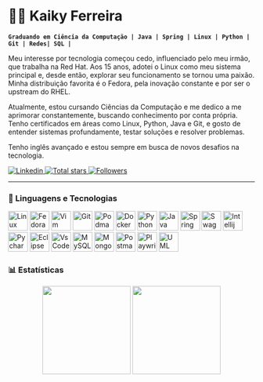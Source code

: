 # 👨‍💻 Kaiky Ferreira

**`Graduando em Ciência da Computação | Java | Spring | Linux | Python | Git | Redes| SQL |`**

Meu interesse por tecnologia começou cedo, influenciado pelo meu irmão, que trabalha na Red Hat. Aos 15 anos, adotei o Linux como meu sistema principal e, desde então, explorar seu funcionamento se tornou uma paixão. Minha distribuição favorita é o Fedora, pela inovação constante e por ser o upstream do RHEL.

Atualmente, estou cursando Ciências da Computação e me dedico a me aprimorar constantemente, buscando conhecimento por conta própria. Tenho certificados em áreas como Linux, Python, Java e Git, e gosto de entender sistemas profundamente, testar soluções e resolver problemas.

Tenho inglês avançado e estou sempre em busca de novos desafios na tecnologia. 

<p align="left">
    <a href="https://www.linkedin.com/in/ksferreira35/">
        <img 
            alt="Linkedin" 
            title="Account Linkedin" 
            src="https://custom-icon-badges.demolab.com/badge/-Linkedin-blue?style=for-the-badge&logo=linke&logoColor=white"
        />
    </a> 
    <a href="https://github.com/ksferreira35?tab=repositories&sort=stargazers">
        <img 
            alt="Total stars" 
            title="Total stars on GitHub" 
            src="https://custom-icon-badges.demolab.com/github/stars/ksferreira35?color=55960c&style=for-the-badge&labelColor=488207&logo=star&label=Stars&random=123234"
        />
    </a>
    <a href="https://github.com/ksferreira35?tab=followers">
        <img 
            alt="Followers" 
            title="Followers on GitHub" 
            src="https://custom-icon-badges.demolab.com/github/followers/ksferreira35?color=236ad3&labelColor=1155ba&style=for-the-badge&logo=github&label=Followers&logoColor=white&random=123232"
        />
    </a>
</p>

---

### 🤖 Linguagens e Tecnologias

<div align="left">
    <!-- Sistema operacional e terminal -->
    <img 
        alt="Linux" 
        title="Linux" 
        width="40px"
        src="https://cdn.jsdelivr.net/gh/devicons/devicon@latest/icons/linux/linux-original.svg"
        />
    <img 
        alt="Fedora" 
        title="Fedora" 
        width="40px" 
        src="https://cdn.jsdelivr.net/gh/devicons/devicon@latest/icons/fedora/fedora-plain.svg"
        />
    <img 
        alt="Vim" 
        title="Vim" 
        width="40px" 
        src="https://cdn.jsdelivr.net/gh/devicons/devicon@latest/icons/vim/vim-original.svg"
        />
    <!-- Controle de versão e containers -->
    <img 
        alt="Git" 
        title="Git" 
        width="40px" 
        src="https://cdn.jsdelivr.net/gh/devicons/devicon@latest/icons/git/git-original.svg"
        />
    <img 
        alt="Podman" 
        title="Podman" 
        width="40px" 
        src="https://cdn.jsdelivr.net/gh/devicons/devicon@latest/icons/podman/podman-original.svg"
        />
    <img 
        alt="Docker" 
        title="Docker" 
        width="40px" 
        src="https://cdn.jsdelivr.net/gh/devicons/devicon@latest/icons/docker/docker-original.svg"
        />
    <!-- Linguagens -->
    <img 
        alt="Python" 
        title="Python" 
        width="40px" 
        src="https://cdn.jsdelivr.net/gh/devicons/devicon@latest/icons/python/python-original.svg"
        />
    <img 
        alt="Java" 
        title="Java" 
        width="40px" 
        src="https://cdn.jsdelivr.net/gh/devicons/devicon@latest/icons/java/java-original.svg"
        />
    <!-- Frameworks / Auxiliares -->
    <img 
        alt="Spring" 
        title="Spring" 
        width="40px"
        src="https://cdn.jsdelivr.net/gh/devicons/devicon@latest/icons/spring/spring-original.svg"
        />
    <img 
        alt="Swagger" 
        title="Swagger" 
        width="40px" 
        src="https://cdn.jsdelivr.net/gh/devicons/devicon@latest/icons/swagger/swagger-original.svg"
    />
    <!-- IDEs -->
    <img 
        alt="Intellij IDEA" 
        title="Intellij IDEA" 
        width="40px" 
        src="https://cdn.jsdelivr.net/gh/devicons/devicon@latest/icons/intellij/intellij-original.svg"
        />
    <img 
        alt="Pycharm" 
        title="Pycharm" 
        width="40px" 
        src="https://cdn.jsdelivr.net/gh/devicons/devicon@latest/icons/pycharm/pycharm-original.svg"
        />
    <img 
        alt="Eclipse" 
        title="Eclipse" 
        width="40px"  
        src="https://cdn.jsdelivr.net/gh/devicons/devicon@latest/icons/eclipse/eclipse-original.svg" 
        />
    <img 
        alt="VsCode" 
        title="VsCode" 
        width="40px" 
        src="https://cdn.jsdelivr.net/gh/devicons/devicon@latest/icons/vscode/vscode-original.svg"
        />
    <!-- Bancos de dados -->
    <img 
        alt="MySQL" 
        title="MySQL" 
        width="40px" 
        src="https://cdn.jsdelivr.net/gh/devicons/devicon@latest/icons/mysql/mysql-original.svg"
        />
    <img 
        alt="MongoDB" 
        title="MongoDB" 
        width="40px" 
        src="https://cdn.jsdelivr.net/gh/devicons/devicon@latest/icons/mongodb/mongodb-original.svg"
        />
    <!-- Ferramentas de testes e automação -->
    <img 
        alt="Postman" 
        title="Postman" 
        width="40px" 
        src="https://cdn.jsdelivr.net/gh/devicons/devicon@latest/icons/postman/postman-original.svg"
        />
    <img 
        alt="Playwright" 
        title="Playwright" 
        width="40px" 
        src="https://cdn.jsdelivr.net/gh/devicons/devicon@latest/icons/playwright/playwright-original.svg"
        />
    <!-- Modelagem -->
    <img 
        alt="UML" 
        title="UML"
        width="40px" 
        src="https://cdn.jsdelivr.net/gh/devicons/devicon@latest/icons/unifiedmodelinglanguage/unifiedmodelinglanguage-original.svg"
        />
</div>



### 📊 Estatísticas



<div align="center">
  <a href="https://github.com/ksferreira35" style="display: inline-block; vertical-align: top;">
    <img 
      src="https://github-readme-stats.vercel.app/api?username=ksferreira35&show_icons=true&theme=tokyonight&include_all_commits=true&locale=pt-br&random=1245" 
      style="height: 180px; width: auto;" 
    />
  </a>

  <a href="https://github.com/ksferreira35" style="display: inline-block; vertical-align: top;">
    <img 
      src="https://github-readme-stats.vercel.app/api/top-langs/?username=ksferreira35&theme=tokyonight&layout=compact&random=123245" 
      style="height: 180px; width: auto;" 
    />
  </a>
</div>
